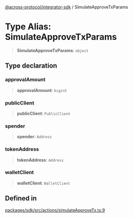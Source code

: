 [@across-protocol/integrator-sdk](../globals.md) / SimulateApproveTxParams

# Type Alias: SimulateApproveTxParams

> **SimulateApproveTxParams**: `object`

## Type declaration

### approvalAmount

> **approvalAmount**: `bigint`

### publicClient

> **publicClient**: `PublicClient`

### spender

> **spender**: `Address`

### tokenAddress

> **tokenAddress**: `Address`

### walletClient

> **walletClient**: `WalletClient`

## Defined in

[packages/sdk/src/actions/simulateApproveTx.ts:9](https://github.com/across-protocol/toolkit/blob/eee89a253938d54aa640eb34f40c2d714b9d031f/packages/sdk/src/actions/simulateApproveTx.ts#L9)
